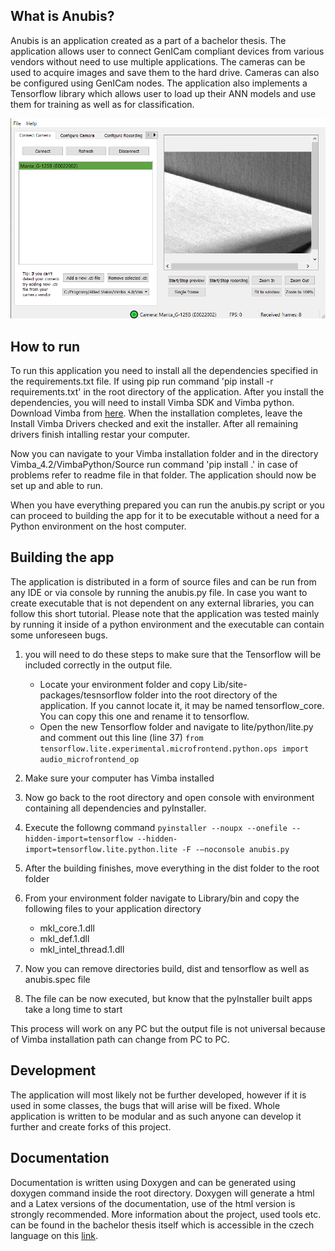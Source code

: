 ## What is Anubis?
Anubis is an application created as a part of a bachelor thesis. The application allows user to connect GenICam compliant devices from various vendors without need to use multiple applications. The cameras can be used to acquire images and save them to the hard drive. Cameras can also be configured using GenICam nodes. The application also implements a Tensorflow library which allows user to load up their ANN models and use them for training as well as for classification.

![alt text](./Help/whole_app.png "Application preview")

## How to run
To run this application you need to install all the dependencies specified in the requirements.txt file. If using pip run command 'pip install -r requirements.txt' in the root directory of the application. After you install the dependencies, you will need to install Vimba SDK and Vimba python. Download Vimba from [here](https://www.alliedvision.com/en/products/software.html). When the installation completes, leave the Install Vimba Drivers checked and exit the installer. After all remaining drivers finish intalling restar your computer.

Now you can navigate to your Vimba installation folder and in the directory Vimba_4.2/VimbaPython/Source run command 'pip install .' in case of problems refer to readme file in that folder. The application should now be set up and able to run.

When you have everything prepared you can run the anubis.py script or you can proceed to building the app for it to be executable without a need for a Python environment on the host computer.

## Building the app
The application is distributed in a form of source files and can be run from any IDE or via console by running the anubis.py file. In case you want to create executable that is not dependent on any external libraries, you can follow this short tutorial. Please note that the application was tested mainly by running it inside of a python environment and the executable can contain some unforeseen bugs.

1. you will need to do these steps to make sure that the Tensorflow will be included correctly in the output file. 
	* Locate your environment folder and copy Lib/site-packages/tesnsorflow folder into the root directory of the application. If you cannot locate it, it may be named tensorflow_core. You can copy this one and rename it to tensorflow.
	* Open the new Tensorflow folder and navigate to lite/python/lite.py and comment out this line (line 37)
`from tensorflow.lite.experimental.microfrontend.python.ops import audio_microfrontend_op`

2. Make sure your computer has Vimba installed
3. Now go back to the root directory and open console with environment containing all dependencies and pyInstaller. 
4. Execute the followng command
`pyinstaller --noupx --onefile --hidden-import=tensorflow --hidden-import=tensorflow.lite.python.lite -F -–noconsole anubis.py`

5. After the building finishes, move everything in the dist  folder to the root folder
6. From your environment folder navigate to Library/bin and copy the following files to your application directory
	* mkl_core.1.dll
	* mkl_def.1.dll
	* mkl_intel_thread.1.dll
7. Now you can remove directories build, dist and tensorflow as well as anubis.spec file
8. The file can be now executed, but know that the pyInstaller built apps take a long time to start

This process will work on any PC but the output file is not universal because of Vimba installation path can change from PC to PC.


## Development
The application will most likely not be further developed, however if it is used in some classes, the bugs that will arise will be fixed. Whole application is written to be modular and as such anyone can develop it further and create forks of this project.

## Documentation
Documentation is written using Doxygen and can be generated using doxygen command inside the root directory. Doxygen will generate a html and a Latex versions of the documentation, use of the html version is strongly recommended. More information about the project, used tools etc. can be found in the bachelor thesis itself which is accessible in the czech language on this [link](https://www.vutbr.cz).
